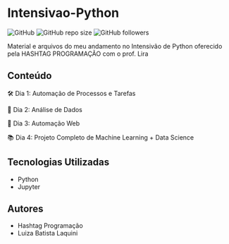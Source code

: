 # Intensivao-Python
![GitHub](https://img.shields.io/github/license/luizalaquini/Intensivao-Python)
![GitHub repo size](https://img.shields.io/github/repo-size/luizalaquini/Intensivao-Python)
![GitHub followers](https://img.shields.io/github/followers/luizalaquini?label=Follow&style=social)

Material e arquivos do meu andamento no Intensivão de Python oferecido pela HASHTAG PROGRAMAÇÃO com o prof. Lira

## Conteúdo
🛠️ Dia 1: Automação de Processos e Tarefas

🎲 Dia 2: Análise de Dados

📶 Dia 3: Automação Web

📚 Dia 4: Projeto Completo de Machine Learning + Data Science

## Tecnologias Utilizadas
- Python
- Jupyter

## Autores
- Hashtag Programação
- Luiza Batista Laquini
